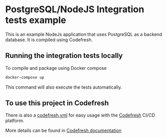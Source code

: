 # PostgreSQL/NodeJS Integration tests example

This is an example NodeJs application that uses PostgreSQL as a backend database.
It is compiled using Codefresh.

## Running the integration tests locally

To compile and package using Docker compose

```bash
docker-compose up
```

This command will also execute the tests automatically.

## To use this project in Codefresh

There is also a [codefresh.yml](codefresh.yml) for easy usage with the [Codefresh](codefresh.io) CI/CD platform.

More details can be found in [Codefresh documentation](https://codefresh.io/docs/docs/yaml-examples/examples/integration-tests-with-postgres/)

